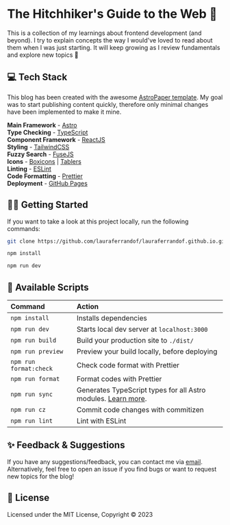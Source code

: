 # The Hitchhiker's Guide to the Web 🚀

This is a collection of my learnings about frontend development (and beyond). I try to explain concepts the way I would've loved to read about them when I was just starting. It will keep growing as I review fundamentals and explore new topics 🌱

## 💻 Tech Stack

This blog has been created with the awesome [AstroPaper template](https://github.com/satnaing/astro-paper). My goal was to start publishing content quickly, therefore only minimal changes have been implemented to make it mine.

**Main Framework** - [Astro](https://astro.build/)  
**Type Checking** - [TypeScript](https://www.typescriptlang.org/)  
**Component Framework** - [ReactJS](https://reactjs.org/)  
**Styling** - [TailwindCSS](https://tailwindcss.com/)  
**Fuzzy Search** - [FuseJS](https://fusejs.io/)  
**Icons** - [Boxicons](https://boxicons.com/) | [Tablers](https://tabler-icons.io/)  
**Linting** - [ESLint](https://eslint.org)  
**Code Formatting** - [Prettier](https://prettier.io/)  
**Deployment** - [GitHub Pages](https://pages.github.com/)

## 👩‍💻 Getting Started

If you want to take a look at this project locally, run the following commands:

```bash
git clone https://github.com/lauraferrandof/lauraferrandof.github.io.git
```

```bash
npm install
```

```bash
npm run dev
```

## 🥷 Available Scripts

| Command                | Action                                                                                                                           |
| :--------------------- | :------------------------------------------------------------------------------------------------------------------------------- |
| `npm install`          | Installs dependencies                                                                                                            |
| `npm run dev`          | Starts local dev server at `localhost:3000`                                                                                      |
| `npm run build`        | Build your production site to `./dist/`                                                                                          |
| `npm run preview`      | Preview your build locally, before deploying                                                                                     |
| `npm run format:check` | Check code format with Prettier                                                                                                  |
| `npm run format`       | Format codes with Prettier                                                                                                       |
| `npm run sync`         | Generates TypeScript types for all Astro modules. [Learn more](https://docs.astro.build/en/reference/cli-reference/#astro-sync). |
| `npm run cz`           | Commit code changes with commitizen                                                                                              |
| `npm run lint`         | Lint with ESLint                                                                                                                 |

## ✨ Feedback & Suggestions

If you have any suggestions/feedback, you can contact me via [email](mailto:lauraferrandof@gmail.com). Alternatively, feel free to open an issue if you find bugs or want to request new topics for the blog!

## 📜 License

Licensed under the MIT License, Copyright © 2023
